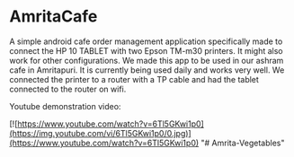 # AmritaCafe

A simple android cafe order management application specifically made to connect the HP 10 TABLET with two Epson TM-m30 printers.
It might also work for other configurations.
We made this app to be used in our ashram cafe in Amritapuri.
It is currently being used daily and works very well.
We connected the printer to a router with a TP cable and had the tablet connected to the router on wifi.

Youtube demonstration video:

[![https://www.youtube.com/watch?v=6Tl5GKwi1p0](https://img.youtube.com/vi/6Tl5GKwi1p0/0.jpg)](https://www.youtube.com/watch?v=6Tl5GKwi1p0)
"# Amrita-Vegetables" 
